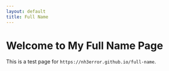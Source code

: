 ```yaml
---
layout: default
title: Full Name
---
```

# Welcome to My Full Name Page
This is a test page for `https://nh3error.github.io/full-name`.
